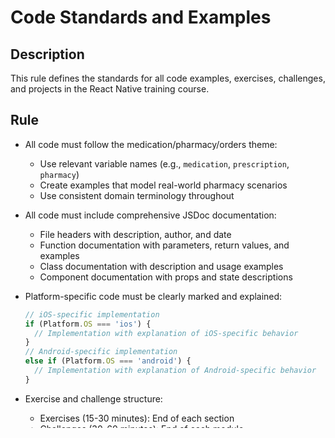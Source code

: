 # Code Standards and Examples

## Description
This rule defines the standards for all code examples, exercises, challenges, and projects in the React Native training course.

## Rule
- All code must follow the medication/pharmacy/orders theme:
  - Use relevant variable names (e.g., `medication`, `prescription`, `pharmacy`)
  - Create examples that model real-world pharmacy scenarios
  - Use consistent domain terminology throughout

- All code must include comprehensive JSDoc documentation:
  - File headers with description, author, and date
  - Function documentation with parameters, return values, and examples
  - Class documentation with description and usage examples
  - Component documentation with props and state descriptions

- Platform-specific code must be clearly marked and explained:
  ```javascript
  // iOS-specific implementation
  if (Platform.OS === 'ios') {
    // Implementation with explanation of iOS-specific behavior
  }
  // Android-specific implementation
  else if (Platform.OS === 'android') {
    // Implementation with explanation of Android-specific behavior
  }
  ```

- Exercise and challenge structure:
  - Exercises (15-30 minutes): End of each section
  - Challenges (30-60 minutes): End of each module
  - Capstone project: Final week of training

- Code platform usage:
  - HTML, CSS, JavaScript, React: CodePen
  - React Native: Expo Snack
  - Challenges: Pre-made branches in the repository

- React Native setup:
  - Use Expo Go setup as described in Expo documentation
  - Additional tools introduced on a case-by-case basis

## Examples
- Proper JSDoc documentation:
  ```javascript
  /**
   * @fileoverview Component for displaying a list of medications
   * @author Training Course Author
   * @created 2023-05-01
   */

  /**
   * Calculates the dosage based on patient weight and medication concentration
   * @param {number} weight - Patient weight in kg
   * @param {number} concentration - Medication concentration in mg/ml
   * @returns {number} The calculated dosage in ml
   * @example
   * // Returns 2.5
   * calculateDosage(50, 20)
   */
  function calculateDosage(weight, concentration) {
    return weight * 0.001 * concentration;
  }
  ```

- Improper JSDoc documentation:
  ```javascript
  // Function to calculate dosage
  function calculateDosage(weight, concentration) {
    return weight * 0.001 * concentration;
  }
  ```

- Proper themed example:
  ```javascript
  const medications = [
    { id: 1, name: 'Amoxicillin', dosage: '500mg', frequency: '3x daily' },
    { id: 2, name: 'Lisinopril', dosage: '10mg', frequency: '1x daily' },
    { id: 3, name: 'Metformin', dosage: '1000mg', frequency: '2x daily' }
  ];

  function MedicationList({ medications }) {
    return (
      <FlatList
        data={medications}
        keyExtractor={(item) => item.id.toString()}
        renderItem={({ item }) => (
          <MedicationItem 
            name={item.name}
            dosage={item.dosage}
            frequency={item.frequency}
          />
        )}
      />
    );
  }
  ``` 